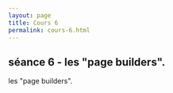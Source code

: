 ```yaml
---
layout: page
title: Cours 6
permalink: cours-6.html
---
```


## séance 6 - les "page builders".

les "page builders".